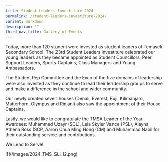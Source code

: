 ```yaml
---
title: Student Leaders Investiture 2024
permalink: /student-leaders-investiture-2024/
variant: markdown
description: ""
third_nav_title: Gallery of Events
---
```

<p>Today, more than 120 student were invested as student leaders of Temasek
Secondary School. The 23rd Student Leaders Investiture celebrated our young
leaders as they became appointed as Student Councillors, Peer Support Leaders,
Sports Captains, Class Managers and Young Ambassadors.</p>
<p>The Student Rep Committee and the Exco of the five domains of leadership
were also invested as they continue to lead their leadership groups to
serve and make a difference in the school and wider community.</p>
<p>Our newly created seven houses (Denali, Everest, Fuji, Kilimanjaro, Matterhorn,
Olympus and Rinjani) also saw the appointment of their House Captains.</p>
<p>Lastly, we would like to congratulate the TMSA Leader of the Year Awardees:
Muhammed Uzayr (SCL), Leia Skyler Vance (PSL), Alayna Athena Ross (SCP,
Aaron Chua Ming Hong (CM) and Muhammad Nabil for their outstanding service
and contributions.</p>
<p>We Lead to Serve!</p>
![](/images/2024_TMS_SLI_12.png)